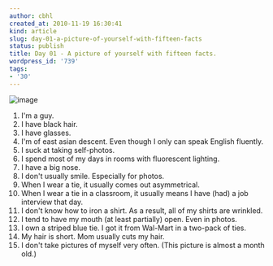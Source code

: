 ```yaml
---
author: cbhl
created_at: 2010-11-19 16:30:41
kind: article
slug: day-01-a-picture-of-yourself-with-fifteen-facts
status: publish
title: Day 01 - A picture of yourself with fifteen facts.
wordpress_id: '739'
tags:
- '30'
---
```


![image](http://blog.azuresky.ca/blog/wp-content/uploads/2010/11/wpid-IMG_20101020_113902.jpg)
1.  I'm a guy.
2.  I have black hair.
3.  I have glasses.
4.  I'm of east asian descent. Even though I only can speak English
    fluently.
5.  I suck at taking self-photos.
6.  I spend most of my days in rooms with fluorescent lighting.
7.  I have a big nose.
8.  I don't usually smile. Especially for photos.
9.  When I wear a tie, it usually comes out asymmetrical.
10. When I wear a tie in a classroom, it usually means I have (had) a
    job interview that day.
11. I don't know how to iron a shirt. As a result, all of my shirts are
    wrinkled.
12. I tend to have my mouth (at least partially) open. Even in photos.
13. I own a striped blue tie. I got it from Wal-Mart in a two-pack of
    ties.
14. My hair is short. Mom usually cuts my hair.
15. I don't take pictures of myself very often. (This picture is almost
    a month old.)

